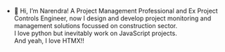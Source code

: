 - 👋 Hi, I’m Narendra!
A Project Management Professional and Ex Project Controls Engineer, now I design and develop project monitoring and management solutions focussed on construction sector.<br>
I love python but inevitably work on JavaScript projects.<br>
And yeah, I love HTMX!!

<!---
narendravk/narendravk is a ✨ special ✨ repository because its `README.md` (this file) appears on your GitHub profile.
You can click the Preview link to take a look at your changes.
--->
